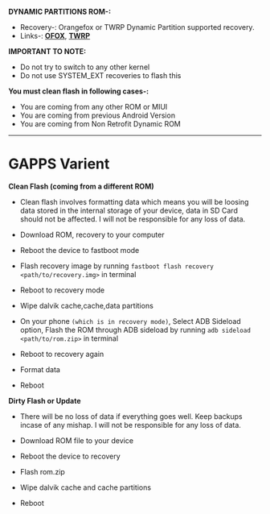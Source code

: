 **DYNAMIC PARTITIONS ROM-:**

- Recovery-: Orangefox or TWRP Dynamic Partition supported recovery.
- Links-: [**OFOX**](https://www.pling.com/p/2117593/), [**TWRP**](https://www.pling.com/p/1346294/#files-panel)

**IMPORTANT TO NOTE:**

- Do not try to switch to any other kernel
- Do not use SYSTEM_EXT recoveries to flash this

**You must clean flash in following cases-:**

- You are coming from any other ROM or MIUI
- You are coming from previous Android Version
- You are coming from Non Retrofit Dynamic ROM

----

# GAPPS Varient

**Clean Flash (coming from a different ROM)**

- Clean flash involves formatting data which means you will be loosing data stored in the internal storage of your device, data in SD Card should not be affected. I will not be responsible for any loss of data.

- Download ROM, recovery to your computer
- Reboot the device to fastboot mode
- Flash recovery image by running ```fastboot flash recovery <path/to/recovery.img>``` in terminal
- Reboot to recovery mode
- Wipe dalvik cache,cache,data partitions
- On your phone ```(which is in recovery mode)```, Select ADB Sideload option, Flash the ROM through ADB sideload by running ```adb sideload <path/to/rom.zip>``` in terminal
- Reboot to recovery again
- Format data
- Reboot

**Dirty Flash or Update**

- There will be no loss of data if everything goes well. Keep backups incase of any mishap. I will not be responsible for any loss of data.

- Download ROM file to your device
- Reboot the device to recovery
- Flash rom.zip
- Wipe dalvik cache and cache partitions
- Reboot

